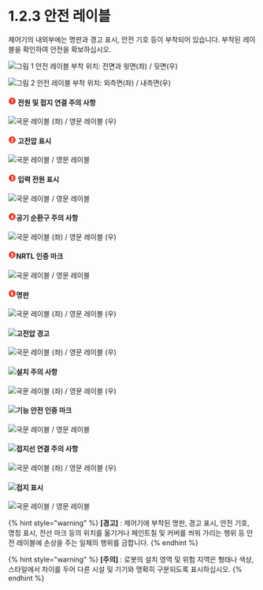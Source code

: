 ﻿# 1.2.3 안전 레이블

제어기의 내외부에는 명판과 경고 표시, 안전 기호 등이 부착되어 있습니다. 부착된 레이블을 확인하여 안전을 확보하십시오.

![그림 1 안전 레이블 부착 위치: 전면과 윗면(좌) / 뒷면(우)](../../_assets/safety\_labels\_1.png)

![그림 2 안전 레이블 부착 위치: 외측면(좌) / 내측면(우)](../../_assets/safety\_labels\_2.png)

#### ![](../../_assets/1.png) 전원 및 접지 연결 주의 사항

![국문 레이블 (좌) / 영문 레이블 (우)](<../../_assets/image_27.png>)

#### ![](../../_assets/2.png) 고전압 표시

![국문 레이블 / 영문 레이블](<../../_assets/image_29.png>)

#### ![](../../_assets/3.png) 입력 전원 표시

![국문 레이블 / 영문 레이블](<../../_assets/image_25.png>)

#### ![](../../_assets/4.png)공기 순환구 주의 사항

![국문 레이블 (좌) / 영문 레이블 (우)](<../../_assets/image_11.png>)

#### ![](../../_assets/5.png)NRTL 인증 마크

![국문 레이블 / 영문 레이블](../../_assets/image26.png)

#### ![](../../_assets/6.png)명판

![국문 레이블 (좌) / 영문 레이블 (우)](<../../_assets/image_30.png>)

#### ![](../../_assets/7.png)고전압 경고

![국문 레이블 (좌) / 영문 레이블 (우)](<../../_assets/image_10.png>)

#### ![](../../_assets/8.png)설치 주의 사항

![국문 레이블 (좌) / 영문 레이블 (우)](<../../_assets/image_32.png>)

#### ![](../../_assets/9.png)기능 안전 인증 마크

![국문 레이블 / 영문 레이블](../../_assets/image37.png)

#### ![](../../_assets/10.png)접지선 연결 주의 사항

![국문 레이블 (좌) / 영문 레이블 (우)](<../../_assets/image_19.png>)

#### ![](../../_assets/11.png)접지 표시

![국문 레이블 / 영문 레이블](../../_assets/image42.jpeg)

{% hint style="warning" %}
**\[경고]** : 제어기에 부착된 명판, 경고 표시, 안전 기호, 명칭 표시, 전선 마크 등의 위치를 옮기거나 페인트칠 및 커버를 씌워 가리는 행위 등 안전 레이블에 손상을 주는 일체의 행위를 금합니다.
{% endhint %}

{% hint style="warning" %}
**\[주의]** : 로봇의 설치 영역 및 위험 지역은 형태나 색상, 스타일에서 차이를 두어 다른 시설 및 기기와 명확히 구분되도록 표시하십시오.
{% endhint %}
